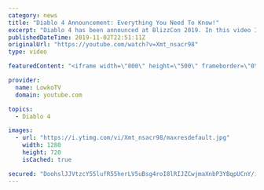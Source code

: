 ```yaml
---
category: news
title: "Diablo 4 Announcement: Everything You Need To Know!"
excerpt: "Diablo 4 has been announced at BlizzCon 2019. In this video I go over everything you need to know about this upcoming Blizzard Entertainment game."
publishedDateTime: 2019-11-02T22:51:11Z
originalUrl: "https://youtube.com/watch?v=Xmt_nsacr98"
type: video

featuredContent: "<iframe width=\"800\" height=\"500\" frameborder=\"0\" src=\"https://www.youtube.com/embed/Xmt_nsacr98\" allow=\"accelerometer; autoplay; encrypted-media; gyroscope; picture-in-picture\" allowfullscreen></iframe>"

provider:
  name: LowkoTV
  domain: youtube.com

topics:
  - Diablo 4

images:
  - url: "https://i.ytimg.com/vi/Xmt_nsacr98/maxresdefault.jpg"
    width: 1280
    height: 720
    isCached: true

secured: "DoohslJJVtzcY55lufR55herLV5uBsg4roI8lRIJZCwjmaXnbP3YBqpUCnY/iIGOAhL0F359XEt8owBclBJoFVZyeooGEJWw7K8UkIMpcHX6jFXO6Xtq7HK0fTaLuDvl3rfpSVmCEYwygDJo2eDR18OakiOeACfuPnEPDlUVK7IdF01teCV0G7P01+3wYBiK39FPX1BmZ8zia7XFSfP4z+pMhzn67ZgeXf1IdxLq6MSJ3FrhjMQ0NDVyT6Kx06RSmf3Mq9uIwOs84t1ep3te05hSrYMPkJGQ1oy7ZhMyQ1eVnVJoABt9xYtMgDmGBH43TfIgwon36oKAMev4WiPit8HCreY7g44RBqaNfb1Ckr5Xzi1Kafr2KoCseKXvc6RBekjpRwvuts9P9eB8DIpWvjYr9DeWDlruvPCv8cxAXi1QNq5dqHagVTyFBh32medP;uAFb3ituh4CwLAsOG3Ql6A=="
---
```


